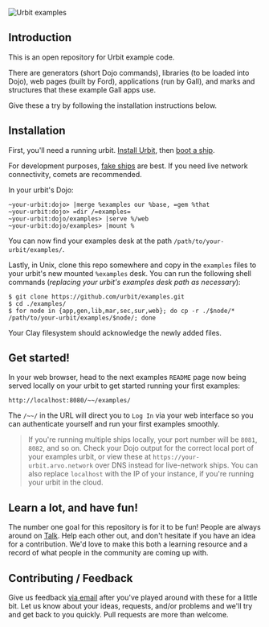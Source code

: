 ![Urbit examples](https://storage.googleapis.com/media.urbit.org/site/examples-screen.png)

## Introduction

This is an open repository for Urbit example code.

There are generators (short Dojo commands), libraries (to be loaded into
Dojo), web pages (built by Ford), applications (run by Gall), and marks
and structures that these example Gall apps use.

Give these a try by following the installation instructions below.

## Installation

First, you'll need a running urbit. [Install
Urbit](https://urbit.org/docs/getting-started/installing-urbit/), then
[boot a ship](https://urbit.org/docs/getting-started/booting-a-ship/).

For development purposes, [fake ships](https://urbit.org/docs/using/creating-a-development-ship/)
are best. If you need live network connectivity, comets are recommended.

In your urbit's Dojo:

    ~your-urbit:dojo> |merge %examples our %base, =gem %that
    ~your-urbit:dojo> =dir /=examples=
    ~your-urbit:dojo/examples> |serve %/web
    ~your-urbit:dojo/examples> |mount %

You can now find your examples desk at the path `/path/to/your-urbit/examples/`.

Lastly, in Unix, clone this repo somewhere and copy in the `examples` files to
your urbit's new mounted `%examples` desk. You can run the following shell
commands (*replacing your urbit's examples desk path as necessary*):

    $ git clone https://github.com/urbit/examples.git
    $ cd ./examples/
    $ for node in {app,gen,lib,mar,sec,sur,web}; do cp -r ./$node/* /path/to/your-urbit/examples/$node/; done

Your Clay filesystem should acknowledge the newly added files.

## Get started!

In your web browser, head to the next examples `README` page now being served
locally on your urbit to get started running your first examples:

    http://localhost:8080/~~/examples/

The `/~~/` in the URL will direct you to `Log In` via your web interface so you
can authenticate yourself and run your first examples smoothly.

> If you're running multiple ships locally, your port number will be `8081`,
> `8082`, and so on. Check your Dojo output for the correct local port of
> your examples urbit, or view these at `https://your-urbit.arvo.network` over DNS
> instead for live-network ships. You can also replace `localhost` with the IP
> of your instance, if you're running your urbit in the cloud.

## Learn a lot, and have fun!

The number one goal for this repository is for it to be fun! People are always
around on [Talk](https://urbit.org/docs/using/messaging/). Help each other out, and don't hesitate if
you have an idea for a contribution. We'd love to make this both a learning
resource and a record of what people in the community are coming up with.

## Contributing / Feedback

Give us feedback [via email](mailto:support@urbit.org) after
you've played around with these for a little bit. Let us know about your ideas,
requests, and/or problems and we'll try and get back to you quickly. Pull
requests are more than welcome.
